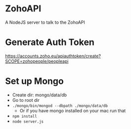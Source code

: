 # ZohoAPI
A NodeJS server to talk to the ZohoAPI

# Generate Auth Token
https://accounts.zoho.eu/apiauthtoken/create?SCOPE=zohopeople/peopleapi

# Set up Mongo
- Create dir: mongo/data/db
- Go to root dir
- `./mongo/bin/mongod --dbpath ./mongo/data/db`
  - Or if you have mongo installed on your mac run that
- `npm install`
- `node server.js`
